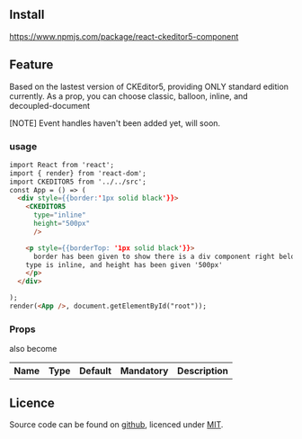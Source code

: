 ## Install

https://www.npmjs.com/package/react-ckeditor5-component

## Feature
Based on the lastest version of CKEditor5, providing ONLY standard edition currently.
As a prop, you can choose classic, balloon, inline, and decoupled-document

[NOTE] Event handles haven't been added yet, will soon.

### usage

```html
import React from 'react';
import { render} from 'react-dom';
import CKEDITOR5 from '../../src';
const App = () => (
  <div style={{border:'1px solid black'}}>
    <CKEDITOR5
      type="inline"
      height="500px"
      />

    <p style={{borderTop: '1px solid black'}}>
      border has been given to show there is a div component right below the editor.<br></br>
    type is inline, and height has been given '500px'
    </p>
  </div>

);
render(<App />, document.getElementById("root"));
```

### Props

also become

<table>
  <tr>
    <th>Name</th><th>Type</th><th>Default</th><th>Mandatory</th><th>Description</th>
  </tr>
<!--   <tr>
    <td>1</td><td>Tom Preston-Werner</td><td>Awesome</td>
  </tr>
  <tr>
    <td>2</td><td>Albert Einstein</td><td>Nearly as awesome</td>
  </tr> -->
</table>

## Licence

Source code can be found on [github](https://github.com/vgb0332/react-ckeditor5-component), licenced under [MIT](http://opensource.org/licenses/mit-license.php).

